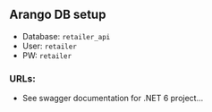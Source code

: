 ## Arango DB setup

* Database: `retailer_api`
* User: `retailer`
* PW: `retailer`

### URLs:

* See swagger documentation for .NET 6 project...